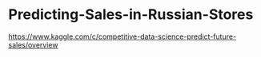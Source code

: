 # Predicting-Sales-in-Russian-Stores
https://www.kaggle.com/c/competitive-data-science-predict-future-sales/overview
